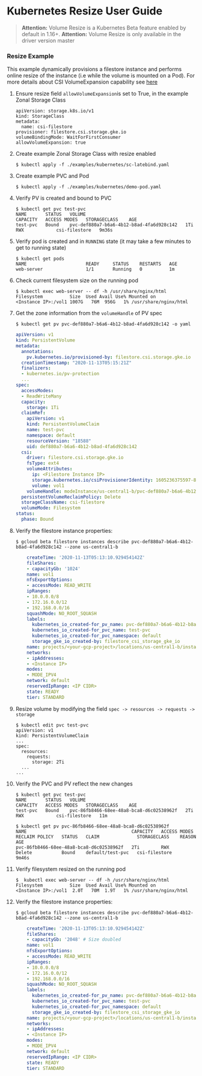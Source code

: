 # Kubernetes Resize User Guide

>**Attention:** Volume Resize is a Kubernetes Beta feature enabled by default in 1.16+.
>**Attention:** Volume Resize is only available in the driver version master

### Resize Example

This example dynamically provisions a filestore instance and performs online resize of the instance (i.e while the volume is mounted on a Pod). For more details about CSI VolumeExpansion capability see [here](https://kubernetes-csi.github.io/docs/volume-expansion.html)

1. Ensure resize field `allowVolumeExpansion`is set to True, in the  example Zonal Storage Class
    ```
    apiVersion: storage.k8s.io/v1
    kind: StorageClass
    metadata:
      name: csi-filestore
    provisioner: filestore.csi.storage.gke.io
    volumeBindingMode: WaitForFirstConsumer
    allowVolumeExpansion: true
    ```

2. Create example Zonal Storage Class with resize enabled
    ```
    $ kubectl apply -f ./examples/kubernetes/sc-latebind.yaml
    ```

3. Create example PVC and Pod
    ```
    $ kubectl apply -f ./examples/kubernetes/demo-pod.yaml
    ```

4. Verify PV is created and bound to PVC
    ```
    $ kubectl get pvc test-pvc
    NAME       STATUS   VOLUME                                     CAPACITY   ACCESS MODES   STORAGECLASS    AGE
    test-pvc   Bound    pvc-def880a7-b6a6-4b12-b8ad-4fa6d928c142   1Ti        RWX            csi-filestore   9m36s
    ```

5. Verify pod is created and in `RUNNING` state (it may take a few minutes to get to running state)
    ```
    $ kubectl get pods
    NAME                      READY     STATUS    RESTARTS   AGE
    web-server                1/1       Running   0          1m
    ```

6. Check current filesystem size on the running pod
    ```
    $ kubectl exec web-server -- df -h /usr/share/nginx/html
    Filesystem          Size  Used Avail Use% Mounted on
    <Instance IP>:/vol1 1007G   76M  956G   1% /usr/share/nginx/html
    ```

7. Get the zone information from the `volumeHandle` of PV spec
    ```console  
    $ kubectl get pv pvc-def880a7-b6a6-4b12-b8ad-4fa6d928c142 -o yaml
    ```
    ```yaml
    apiVersion: v1
    kind: PersistentVolume
    metadata:
      annotations:
        pv.kubernetes.io/provisioned-by: filestore.csi.storage.gke.io
      creationTimestamp: "2020-11-13T05:15:21Z"
      finalizers:
      - kubernetes.io/pv-protection
      ...
    spec:
      accessModes:
      - ReadWriteMany
      capacity:
        storage: 1Ti
      claimRef:
        apiVersion: v1
        kind: PersistentVolumeClaim
        name: test-pvc
        namespace: default
        resourceVersion: "18588"
        uid: def880a7-b6a6-4b12-b8ad-4fa6d928c142
      csi:
        driver: filestore.csi.storage.gke.io
        fsType: ext4
        volumeAttributes:
          ip: <Filestore Instance IP>
          storage.kubernetes.io/csiProvisionerIdentity: 1605236375597-8081-filestore.csi.storage.gke.io
          volume: vol1
        volumeHandle: modeInstance/us-central1-b/pvc-def880a7-b6a6-4b12-b8ad-4fa6d928c142/vol1
      persistentVolumeReclaimPolicy: Delete
      storageClassName: csi-filestore
      volumeMode: Filesystem
    status:
      phase: Bound
      ```
7. Verify the filestore instance properties:

    ```console
    $ gcloud beta filestore instances describe pvc-def880a7-b6a6-4b12-b8ad-4fa6d928c142 --zone us-central1-b
    ```

    ```yaml
        createTime: '2020-11-13T05:13:10.929454142Z'
        fileShares:
        - capacityGb: '1024'
        name: vol1
        nfsExportOptions:
        - accessMode: READ_WRITE
        ipRanges:
        - 10.0.0.0/8
        - 172.16.0.0/12
        - 192.168.0.0/16
        squashMode: NO_ROOT_SQUASH
        labels:
          kubernetes_io_created-for_pv_name: pvc-def880a7-b6a6-4b12-b8ad-4fa6d928c142
          kubernetes_io_created-for_pvc_name: test-pvc
          kubernetes_io_created-for_pvc_namespace: default
          storage_gke_io_created-by: filestore_csi_storage_gke_io
        name: projects/<your-gcp-project>/locations/us-central1-b/instances/pvc-def880a7-b6a6-4b12-b8ad-4fa6d928c142
        networks:
        - ipAddresses:
        - <Instance IP>
        modes:
        - MODE_IPV4
        network: default
        reservedIpRange: <IP CIDR>
        state: READY
        tier: STANDARD
    ```

7. Resize volume by modifying the field `spec -> resources -> requests -> storage`
    ```
    $ kubectl edit pvc test-pvc
    apiVersion: v1
    kind: PersistentVolumeClaim
    ...
    spec:
      resources:
        requests:
          storage: 2Ti
      ...
    ...
    ```
8. Verify the PVC and PV reflect the new changes
    ```
    $ kubectl get pvc test-pvc
    NAME       STATUS   VOLUME                                     CAPACITY   ACCESS MODES   STORAGECLASS    AGE
    test-pvc   Bound    pvc-86fb8466-68ee-48a8-bca8-d6c02538962f   2Ti        RWX            csi-filestore   11m

    $ kubectl get pv pvc-86fb8466-68ee-48a8-bca8-d6c02538962f
    NAME                                       CAPACITY   ACCESS MODES   RECLAIM POLICY   STATUS   CLAIM              STORAGECLASS    REASON   AGE
    pvc-86fb8466-68ee-48a8-bca8-d6c02538962f   2Ti        RWX            Delete           Bound    default/test-pvc   csi-filestore            9m46s
    ```

9. Verify filesystem resized on the running pod
    ```
    $  kubectl exec web-server -- df -h /usr/share/nginx/html
    Filesystem          Size  Used Avail Use% Mounted on
    <Instance IP>:/vol1  2.0T   70M  1.9T   1% /usr/share/nginx/html
    ```
10. Verify the filestore instance properties:

    ```console
    $ gcloud beta filestore instances describe pvc-def880a7-b6a6-4b12-b8ad-4fa6d928c142 --zone us-central1-b
    ```

    ```yaml
        createTime: '2020-11-13T05:13:10.929454142Z'
        fileShares:
        - capacityGb: '2048' # Size doubled
        name: vol1
        nfsExportOptions:
        - accessMode: READ_WRITE
        ipRanges:
        - 10.0.0.0/8
        - 172.16.0.0/12
        - 192.168.0.0/16
        squashMode: NO_ROOT_SQUASH
        labels:
          kubernetes_io_created-for_pv_name: pvc-def880a7-b6a6-4b12-b8ad-4fa6d928c142
          kubernetes_io_created-for_pvc_name: test-pvc
          kubernetes_io_created-for_pvc_namespace: default
          storage_gke_io_created-by: filestore_csi_storage_gke_io
        name: projects/<your-gcp-project>/locations/us-central1-b/instances/pvc-def880a7-b6a6-4b12-b8ad-4fa6d928c142
        networks:
        - ipAddresses:
        - <Instance IP>
        modes:
        - MODE_IPV4
        network: default
        reservedIpRange: <IP CIDR>
        state: READY
        tier: STANDARD
    ```